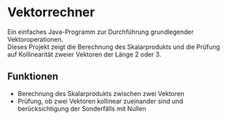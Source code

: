 # Vektorrechner
Ein einfaches Java-Programm zur Durchführung grundlegender Vektoroperationen.  
Dieses Projekt zeigt die Berechnung des Skalarprodukts und die Prüfung auf Kollinearität zweier Vektoren der Länge 2 oder 3.

## Funktionen
- Berechnung des Skalarprodukts zwischen zwei Vektoren
- Prüfung, ob zwei Vektoren kollinear zueinander sind und berücksichtigung der Sonderfälls mit Nullen
